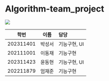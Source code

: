 # Algorithm-team_project

<img src="https://capsule-render.vercel.app/api?type=wave&color=auto&height=300&section=header&text=Square%20Logic&fontSize=90" />

**학번**|**이름**|**담당**|
:---------:|:-----:|:-------------
202311401|박성서|기능구현, UI
202111001|이동재|기능구현
202311423|윤동현|기능구현, UI
202211879|엄재준|기능구현

